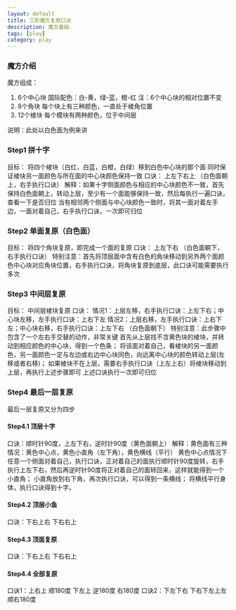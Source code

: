 ```yaml
---
layout: default
title: 三阶魔方复原口诀
description: 魔方基础
tags: [play]
category: play
---
```


### 魔方介绍
魔方组成：
1. 6个中心块
国际配色：白-黄，绿-蓝，橙-红
注：6个中心块的相对位置不变
2. 8个角块
每个块上有三种颜色，一直处于棱角位置
3. 12个棱块 
每个模块有两种颜色，位于中间层

说明：此处以白色面为例来讲
### Step1 拼十字
目标：
将四个棱块（白红，白蓝，白橙，白绿）移到白色中心块的那个面
同时保证棱块另一面颜色与所在面的中心块颜色保持一致
口诀：
上左下右上
（白色面朝上，右手执行口诀）
解释：如果十字侧面颜色与相应的中心块颜色不一致，首先保持白色面朝上，转动上层，至少有一个面能够保持一致，然后每执行一遍口诀，查看一下是否归位
当有相邻两个侧面与中心块颜色一致时，将其一面对着左手边，一面对着自己，右手执行口诀，一次即可归位

### Step2 单面复原（白色面）
目标：
将四个角块复原，即完成一个面的复原
口诀：
上左下右
（白色面朝下，右手执行口诀）
特别注意：首先将顶层面中含有白色的角块移动到另外两个面颜色中心块对应角块位置，右手执行口诀，将角块复原到底层，此口诀可能需要执行多次

### Step3 中间层复原
目标：
中间层棱块复原
口诀：
情况1：上层左移，右手执行口诀：上左下右；中心块左移，左手执行口诀：上右下左
情况2：上层右移，左手执行口诀：上右下左；中心块右移，右手执行口诀：上左下右
（白色面朝下）
特别注意：此步骤中包含了一个左右手交替的动作，非常关键
首先从上层找不含黄色块的棱块，并转动到相应颜色的中心块，得到一个色条；
将该面对着自己，看棱块的另一面颜色，另一面颜色一定与左边或右边中心块同色，向远离中心块的颜色转动上层(左移或者右移)；
如果棱块不在上层，需要右手执行口诀（上左上右）将棱块移动到上层，再执行上述步骤即可
上述口诀执行一次即可归位

### Step4 最后一层复原
最后一层复原又分为四步
#### Step4.1 顶层十字
口诀：顺时针90度，上左下右，逆时针90度（黄色面朝上）
解释：黄色面有三种情况：黄色中心点，黄色小直角（左下角），黄色横线（平行）
黄色中心点情况下任意一个侧面对着自己，执行口诀，正对着自己的面执行顺时针90度旋转，右手执行上左下右，然后再逆时针90度将正对着自己的面转回来，这样就能得到一个小直角；
小直角放到右下角，再次执行口诀，可以得到一条横线；
将横线平行身体，执行口诀得到十字。

#### Step4.2 顶层小鱼
口诀：下右上右 下右右上

#### Step4.3 顶面复原
口诀：下右上右 下右右上


#### Step4.4 全部复原
口诀1：上右上 顺180度 下左上 逆180度 右180度
口诀2：下左下右 下右下左上左 顺右180度





